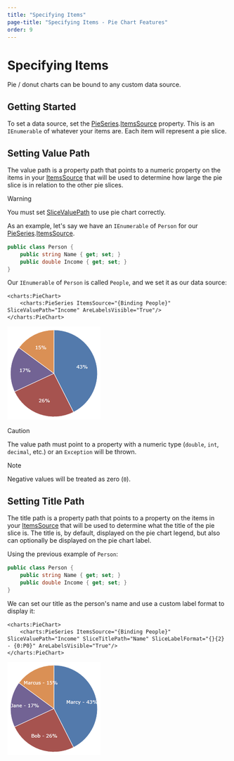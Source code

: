 ```yaml
---
title: "Specifying Items"
page-title: "Specifying Items - Pie Chart Features"
order: 9
---
```

# Specifying Items

Pie / donut charts can be bound to any custom data source.

## Getting Started

To set a data source, set the [PieSeries](xref:@ActiproUIRoot.Controls.Charts.PieSeries).[ItemsSource](xref:@ActiproUIRoot.Controls.Charts.PieSeries.ItemsSource) property.  This is an `IEnumerable` of whatever your items are. Each item will represent a pie slice.

## Setting Value Path

The value path is a property path that points to a numeric property on the items in your [ItemsSource](xref:@ActiproUIRoot.Controls.Charts.PieSeries.ItemsSource) that will be used to determine how large the pie slice is in relation to the other pie slices.

> [!WARNING]
> You must set [SliceValuePath](xref:@ActiproUIRoot.Controls.Charts.PieSeries.SliceValuePath) to use pie chart correctly.

As an example, let's say we have an `IEnumerable` of `Person` for our [PieSeries](xref:@ActiproUIRoot.Controls.Charts.PieSeries).[ItemsSource](xref:@ActiproUIRoot.Controls.Charts.PieSeries.ItemsSource).

```csharp
public class Person {
	public string Name { get; set; }
	public double Income { get; set; }
}
```

 Our `IEnumerable` of `Person` is called `People`, and we set it as our data source:

```xaml
<charts:PieChart>
	<charts:PieSeries ItemsSource="{Binding People}" SliceValuePath="Income" AreLabelsVisible="True"/>
</charts:PieChart>
```

![Screenshot](../images/pie-specifying-items1.png)

> [!CAUTION]
> The value path must point to a property with a numeric type (`double`, `int`, `decimal`, etc.) or an `Exception` will be thrown.

> [!NOTE]
> Negative values will be treated as zero (`0`).

## Setting Title Path

The title path is a property path that points to a property on the items in your [ItemsSource](xref:@ActiproUIRoot.Controls.Charts.PieSeries.ItemsSource) that will be used to determine what the title of the pie slice is. The title is, by default, displayed on the pie chart legend, but also can optionally be displayed on the pie chart label.

Using the previous example of `Person`:

```csharp
public class Person {
	public string Name { get; set; }
	public double Income { get; set; }
}
```

 We can set our title as the person's name and use a custom label format to display it:

```xaml
<charts:PieChart>
	<charts:PieSeries ItemsSource="{Binding People}" SliceValuePath="Income" SliceTitlePath="Name" SliceLabelFormat="{}{2} - {0:P0}" AreLabelsVisible="True"/>
</charts:PieChart>
```

![Screenshot](../images/pie-specifying-items2.png)
